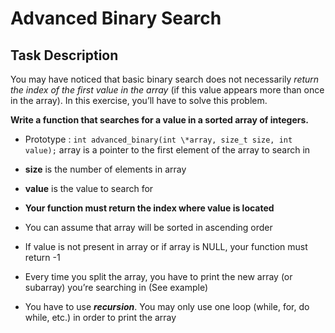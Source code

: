 # **Advanced Binary Search**

## **Task Description**

You may have noticed that basic binary search does not necessarily <i>return the index of the first value in the array</i> (if this value appears more than once in the array). In this exercise, you’ll have to solve this problem.

**Write a function that searches for a value in a sorted array of integers.**

- Prototype : `int advanced_binary(int \*array, size_t size, int value);`
  array is a pointer to the first element of the array to search in
- **size** is the number of elements in array
- **value** is the value to search for
- **Your function must return the index where value is located**
- You can assume that array will be sorted in ascending order

- If value is not present in array or if array is NULL, your function must return -1
- Every time you split the array, you have to print the new array (or subarray) you’re searching in (See example)
- You have to use <strong><i>recursion</strong></i>. You may only use one loop (while, for, do while, etc.) in order to print the array
